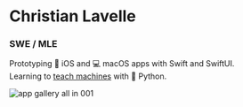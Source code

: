 # Christian Lavelle
### SWE / MLE

Prototyping 📲 iOS and 💻 macOS apps with Swift and SwiftUI.   
Learning to [teach machines](https://github.com/bodhichristian/notebooks) with 🐍 Python.

![app gallery all in 001](https://github.com/user-attachments/assets/b2f04727-e44e-45ae-bd01-c10892e6705b)
